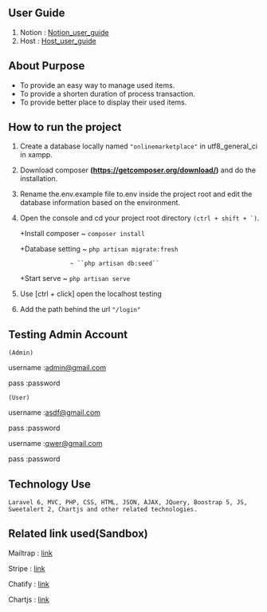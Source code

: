 ## User Guide
1. Notion : <a href="https://xiiaotong.notion.site/Online-Marketplace-to-sell-and-buy-Used-Item-FYP-e9b01f111e0a456aaa881a70de6a33d3?pvs=4">Notion_user_guide</a>
2. Host : <a href="http://tong77777.great-site.net/user_guide/Online%20Marketplace%20to%20sell%20and%20buy%20Used%20Item%20(FYP)%20e9b01f111e0a456aaa881a70de6a33d3.html">Host_user_guide</a>

## About Purpose
- To provide an easy way to manage used items.
- To provide a shorten duration of process transaction.
- To provide better place to display their used items.

## How to run the project 
1. Create a database locally named ``"onlinemarketplace"`` in utf8_general_ci in xampp.
2. Download composer **(https://getcomposer.org/download/)** and do the installation.
3. Rename the.env.example file to.env inside the project root and edit the database information based on the environment.
4. Open the console and cd your project root directory ``(ctrl + shift + `)``.
   
   +Install composer ~ ``composer install``
   
   +Database setting ~ ``php artisan migrate:fresh``
   
                     ~ ``php artisan db:seed``
   
   +Start serve      ~ ``php artisan serve``
   
6. Use [ctrl + click] open the localhost testing
7. Add the path behind the url ``"/login"``

## Testing Admin Account
``(Admin)``

username    :admin@gmail.com

pass        :password

``(User)``

username    :asdf@gmail.com

pass        :password

username    :qwer@gmail.com

pass        :password



## Technology Use
``Laravel 6, MVC, PHP, CSS, HTML, JSON, AJAX, JQuery, Boostrap 5, JS, Sweetalert 2, Chartjs and other related technologies.``

## Related link used(Sandbox)
Mailtrap : <a href="https://mailtrap.io/">link</a>

Stripe : <a href="https://stripe.com/en-my">link</a>

Chatify : <a href="https://chatify.munafio.com/">link</a>

Chartjs : <a href="https://www.chartjs.org/">link</a>

